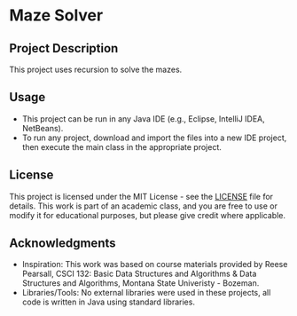 # Maze Solver

## Project Description
This project uses recursion to solve the mazes.

## Usage
- This project can be run in any Java IDE (e.g., Eclipse, IntelliJ IDEA, NetBeans).
- To run any project, download and import the files into a new IDE project, then execute the main class in the appropriate project.

## License
This project is licensed under the MIT License - see the [LICENSE](LICENSE) file for details.
This work is part of an academic class, and you are free to use or modify it for educational purposes, but please give credit where applicable.

## Acknowledgments
- Inspiration: This work was based on course materials provided by Reese Pearsall, CSCI 132: Basic Data Structures and Algorithms & Data Structures and Algorithms, Montana State Univeristy - Bozeman.
- Libraries/Tools: No external libraries were used in these projects, all code is written in Java using standard libraries.
